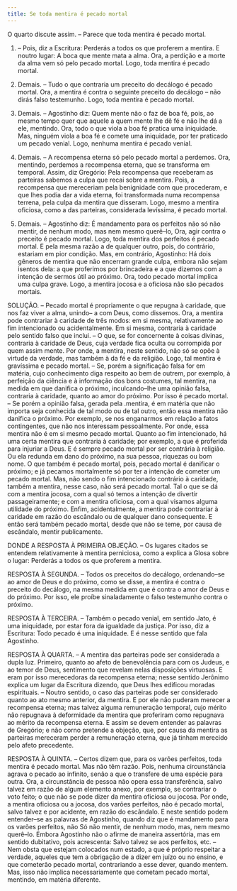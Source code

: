 ```yaml
---
title: Se toda mentira é pecado mortal
---
```


O quarto discute assim. – Parece que toda mentira é pecado mortal.  

1. – Pois, diz a Escritura: Perderás a todos os que proferem a mentira. E noutro lugar: A boca que mente mata a alma. Ora, a perdição e a morte da alma vem só pelo pecado mortal. Logo, toda mentira é pecado mortal.  

2. Demais. – Tudo o que contraria um preceito do decálogo é pecado mortal. Ora, a mentira é contra o seguinte preceito do decálogo – não dirás falso testemunho. Logo, toda mentira é pecado mortal. 

3. Demais. – Agostinho diz: Quem mente não o faz de boa fé, pois, ao mesmo tempo quer que aquele a quem mente lhe dê fé e não lhe dá a ele, mentindo. Ora, todo o que viola a boa fé pratica uma iniquidade. Mas, ninguém viola a boa fé e comete uma iniquidade, por ter praticado um pecado venial. Logo, nenhuma mentira é pecado venial.  

4. Demais. – A recompensa eterna só pelo pecado mortal a perdemos. Ora, mentindo, perdemos a recompensa eterna, que se transforma em temporal. Assim, diz Gregório: Pela recompensa que receberam as parteiras sabemos a culpa que recai sobre a mentira. Pois, a recompensa que mereceriam pela benignidade com que procederam, e que lhes podia dar a vida eterna, foi transformada numa recompensa terrena, pela culpa da mentira que disseram. Logo, mesmo a mentira oficiosa, como a das parteiras, considerada levíssima, é pecado mortal.  

5. Demais. – Agostinho diz: É mandamento para os perfeitos não só não mentir, de nenhum modo, mas nem mesmo querê–lo, Ora, agir contra o preceito é pecado mortal. Logo, toda mentira dos perfeitos é pecado mortal. E pela mesma razão a de qualquer outro, pois, do contrário, estariam em pior condição.  Mas, em contrário, Agostinho: Há dois gêneros de mentira que não encerram grande culpa, embora não sejam isentos dela: a que proferimos por brincadeira e a que dizemos com a intenção de sermos útil ao próximo. Ora, todo pecado mortal implica uma culpa grave. Logo, a mentira jocosa e a oficiosa não são pecados mortais.  

SOLUÇÃO. – Pecado mortal é propriamente o que repugna à caridade, que nos faz viver a alma, unindo– a com Deus, como dissemos. Ora, a mentira pode contrariar à caridade de três modos: em si mesma, relativamente ao fim intencionado ou acidentalmente.  Em si mesma, contraria à caridade pelo sentido falso que inclui. – O que, se for concernente à coisas divinas, contraria à caridade de Deus, cuja verdade fica oculta ou corrompida por quem assim mente. Por onde, a mentira, neste sentido, não só se opõe à virtude da verdade, mas também à da fé e da religião. Logo, tal mentira é gravíssima e pecado mortal. – Se, porém a significação falsa for em matéria, cujo conhecimento diga respeito ao bem de outrem, por exemplo, à perfeição da ciência e à informação dos bons costumes, tal mentira, na medida em que danifica o próximo, inculcando–lhe uma opinião falsa, contraria à caridade, quanto ao amor do próximo. Por isso é pecado mortal. – Se porém a opinião falsa, gerada pela .mentira, é em matéria que não importa seja conhecida de tal modo ou de tal outro, então essa mentira não danifica o próximo. Por exemplo, se nos enganarmos em relação a fatos contingentes, que não nos interessam pessoalmente. Por onde, essa mentira não é em si mesmo pecado mortal. Quanto ao fim intencionado, há uma certa mentira que contraria à caridade; por exemplo, a que é proferida para injuriar a Deus. E é sempre pecado mortal por ser contrária à religião. Ou ela redunda em dano do próximo, na sua pessoa, riquezas ou bom nome. O que também é pecado mortal, pois, pecado mortal é danificar o próximo; e já pecamos mortalmente só por ter a intenção de cometer um pecado mortal. Mas, não sendo o fim intencionado contrário à caridade, também a mentira, nesse caso, não será pecado mortal. Tal o que se dá com a mentira jocosa, com a qual só temos a intenção de divertir passageiramente; e com a mentira oficiosa, com a qual visamos alguma utilidade do próximo.  Enfim, acidentalmente, a mentira pode contrariar à caridade em razão do escândalo ou de qualquer dano consequente. E então será também pecado mortal, desde que não se teme, por causa de escândalo, mentir publicamente.  

DONDE A RESPOSTA À PRIMEIRA OBJEÇÃO. – Os lugares citados se entendem relativamente à mentira perniciosa, como a explica a Glosa sobre o lugar: Perderás a todos os que proferem a mentira. 

RESPOSTA À SEGUNDA. – Todos os preceitos do decálogo, ordenando–se ao amor de Deus e do próximo, como se disse, a mentira é contra o preceito do decálogo, na mesma medida em que é contra o amor de Deus e do próximo. Por isso, ele proíbe sinaladamente o falso testemunho contra o próximo.  

RESPOSTA À TERCEIRA. – Também o pecado venial, em sentido Jato, é uma iniquidade, por estar fora da igualdade da justiça. Por isso, diz a Escritura: Todo pecado é uma iniquidade. E é nesse sentido que fala Agostinho.  

RESPOSTA À QUARTA. – A mentira das parteiras pode ser considerada a dupla luz. Primeiro, quanto ao afeto de benevolência para com os Judeus, e ao temor de Deus, sentimento que revelam nelas disposições virtuosas. E eram por isso merecedoras da recompensa eterna; nesse sentido Jerônimo explica um lugar da Escritura dizendo, que Deus lhes edificou moradas espirituais. – Noutro sentido, o caso das parteiras pode ser considerado quanto ao ato mesmo anterior, da mentira. E por ele não puderam merecer a recompensa eterna; mas talvez alguma remuneração temporal, cujo mérito não repugnava à deformidade da mentira que proferiram como repugnava ao mérito da recompensa eterna. E assim se devem entender as palavras de Gregório; e não corno pretende a objeção, que, por causa da mentira as parteiras mereceram perder a remuneração eterna, que já tinham merecido pelo afeto precedente.  

RESPOSTA À QUINTA. – Certos dizem que, para os varões perfeitos, toda mentira é pecado mortal. Mas não têm razão. Pois, nenhuma circunstância agrava o pecado ao infinito, senão a que o transfere de uma espécie para outra. Ora, a circunstância de pessoa não opera essa transferência, salvo talvez em razão de algum elemento anexo, por exemplo, se contrariar o voto feito; o que não se pode dizer da mentira oficiosa ou jocosa. Por onde, a mentira oficiosa ou a jocosa, dos varões perfeitos, não é pecado mortal, salvo talvez e por acidente, em razão do escândalo. E neste sentido podem entender–se as palavras de Agostinho, quando diz que é mandamento para os varões perfeitos, não Só não mentir, de nenhum modo, mas, nem mesmo querê–lo. Embora Agostinho não o afirme de maneira assertória, mas em sentido dubitativo, pois acrescenta: Salvo talvez se aos perfeitos, etc. – Nem obsta que estejam colocados num estado, a que é próprio respeitar a verdade, aqueles que tem a obrigação de a dizer em juízo ou no ensino, e que cometerão pecado mortal, contrariando a esse dever, quando mentem. Mas, isso não implica necessariamente que cometam pecado mortal, mentindo, em matéria diferente.